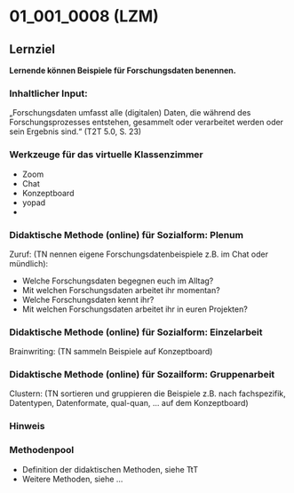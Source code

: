 # 01_001_0008 (LZM)

## Lernziel

**Lernende können Beispiele für Forschungsdaten benennen.**

### Inhaltlicher Input: 

„Forschungsdaten umfasst alle (digitalen) Daten, die während des Forschungsprozesses entstehen, gesammelt oder verarbeitet werden oder sein Ergebnis sind.“ (T2T 5.0, S. 23)

### Werkzeuge für das virtuelle Klassenzimmer

* Zoom
* Chat
* Konzeptboard
* yopad
* 

### Didaktische Methode (online) für Sozialform: Plenum

Zuruf: (TN nennen eigene Forschungsdatenbeispiele z.B. im Chat oder mündlich): 

* Welche Forschungsdaten begegnen euch im Alltag?
* Mit welchen Forschungsdaten arbeitet ihr momentan? 
* Welche Forschungsdaten kennt ihr?
* Mit welchen Forschungsdaten arbeitet ihr in euren Projekten? 

### Didaktische Methode (online) für Sozialform: Einzelarbeit	

Brainwriting: (TN sammeln Beispiele auf Konzeptboard)

### Didaktische Methode (online) für Sozailform: Gruppenarbeit

Clustern: (TN sortieren und gruppieren die Beispiele z.B. nach fachspezifik, Datentypen, Datenformate, qual-quan, ... auf dem Konzeptboard)

### Hinweis

### Methodenpool

* Definition der didaktischen Methoden, siehe TtT
* Weitere Methoden, siehe ...

